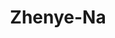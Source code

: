 ---
title: Zhenye-Na
github: https://github.com/Zhenye-Na
mode: dark
transition: 1s
score: 78.3
archetype:
- Code
- Little Bit of Everything
---